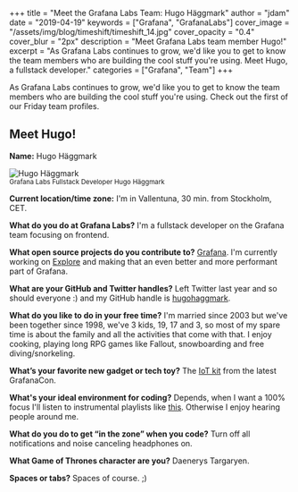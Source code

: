 +++
title = "Meet the Grafana Labs Team: Hugo Häggmark"
author = "jdam"
date = "2019-04-19"
keywords = ["Grafana", "GrafanaLabs"]
cover_image = "/assets/img/blog/timeshift/timeshift_14.jpg"
cover_opacity = "0.4"
cover_blur = "2px"
description = "Meet Grafana Labs team member Hugo!"
excerpt = "As Grafana Labs continues to grow, we'd like you to get to know the team members who are building the cool stuff you're using. Meet Hugo, a fullstack developer."
categories = ["Grafana", "Team"]
+++

As Grafana Labs continues to grow, we'd like you to get to know the team members who are building the cool stuff you're using.
Check out the first of our Friday team profiles.


## Meet Hugo!

**Name:** Hugo Häggmark

<div class="row row--internal-gutters row--extra-bottom">
	<div class="col col--sm-12">
		<img src="/img/about/hugo_haggmark.jpg" alt="Hugo Häggmark"/>
		<br />
		<small>Grafana Labs Fullstack Developer Hugo Häggmark</small>
	</div>
</div>

**Current location/time zone:**
I'm in Vallentuna, 30 min. from Stockholm, CET.

**What do you do at Grafana Labs?**
I'm a fullstack developer on the Grafana team focusing on frontend.

**What open source projects do you contribute to?**
[Grafana](https://github.com/grafana/grafana). I'm currently working on [Explore](https://grafana.com/docs/features/explore/) and making that an even better and more performant part of Grafana.

**What are your GitHub and Twitter handles?**
Left Twitter last year and so should everyone :) and my GitHub handle is [hugohaggmark](https://github.com/hugohaggmark).

**What do you like to do in your free time?**
I'm married since 2003 but we've been together since 1998, we've 3 kids, 19, 17 and 3, so most of my spare time is about the family and all the activities that come with that. I enjoy cooking, playing long RPG games like Fallout, snowboarding and free diving/snorkeling.

**What’s your favorite new gadget or tech toy?**
The [IoT kit](https://www.youtube.com/watch?v=2zRcE9n2RpE&feature=youtu.be) from the latest GrafanaCon.

**What's your ideal environment for coding?**
Depends, when I want a 100% focus I'll listen to instrumental playlists like [this](https://open.spotify.com/playlist/0dyZStqklojJzyHGbgBcJB). Otherwise I enjoy hearing people around me.

**What do you do to get “in the zone” when you code?**
Turn off all notifications and noise canceling headphones on.

**What Game of Thrones character are you?**
Daenerys Targaryen.

**Spaces or tabs?**
Spaces of course. ;)



